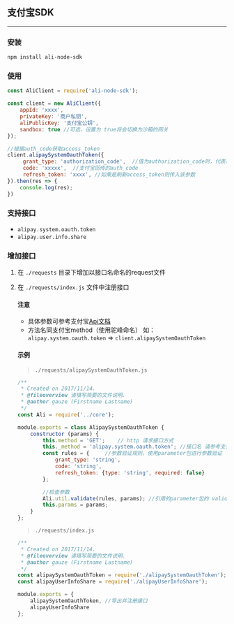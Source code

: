 ## 支付宝SDK
----

### 安装
`npm install ali-node-sdk`

### 使用
```js
const AliClient = require('ali-node-sdk');

const client = new AliClient({
    appId: 'xxxx',
    privateKey: '商户私钥',
    aliPublicKey: '支付宝公钥',
    sandbox: true //可选，设置为 true将会切换为沙箱的网关
});

//根据auth_code获取access_token
client.alipaySystemOauthToken({
     grant_type: 'authorization_code',  //值为authorization_code时，代表用code换取；值为refresh_token时，代表用refresh_token换取
     code: 'xxxxx',  //支付宝回传的auth_code 
     refresh_token: 'xxxx', //如果是刷新access_token则传入该参数
}).then(res => {
    console.log(res);
})

```

### 支持接口
- `alipay.system.oauth.token`
- `alipay.user.info.share`

### 增加接口
1. 在 `./requests` 目录下增加以接口名命名的request文件
2. 在 `./requests/index.js` 文件中注册接口

    #### 注意
    - 具体参数可参考支付宝[Api文档](https://docs.open.alipay.com/api)
    - 方法名同支付宝method（使用驼峰命名） 如： `alipay.system.oauth.token` => `client.alipaySystemOauthToken`

    #### 示例
    > `./requests/alipaySystemOauthToken.js`
    ```js
    /**
     * Created on 2017/11/14.
     * @fileoverview 请填写简要的文件说明.
     * @author gauze (Firstname Lastname)
     */
    const Ali = require('../core');

    module.exports = class AlipaySystemOauthToken {
        constructor (params) {
            this.method = 'GET';    // http 请求接口方式
            this._method = 'alipay.system.oauth.token'; //接口名 请参考支付宝api文档
            const rules = {     //参数验证规则，使用parameter包进行参数验证
                grant_type: 'string',
                code: 'string',
                refresh_token: {type: 'string', required: false}
            };

            //检查参数
            Ali.util.validate(rules, params); //引用的parameter包的 validate方法
            this.params = params;
        }
    };
    ```

    > `./requests/index.js`
    ```js
    /**
     * Created on 2017/11/14.
     * @fileoverview 请填写简要的文件说明.
     * @author gauze (Firstname Lastname)
     */
    const alipaySystemOauthToken = require('./alipaySystemOauthToken'); //引入接口
    const alipayUserInfoShare = require('./alipayUserInfoShare');

    module.exports = {
        alipaySystemOauthToken, //导出并注册接口
        alipayUserInfoShare
    };
    ```
